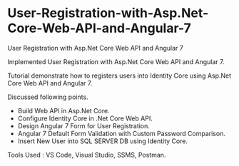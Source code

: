 # User-Registration-with-Asp.Net-Core-Web-API-and-Angular-7
User Registration with Asp.Net Core Web API and Angular 7


Implemented User Registration with Asp.Net Core Web API and Angular 7.

Tutorial demonstrate how to registers users into Identity Core using Asp.Net Core Web API and Angular 7. 

Discussed following points.
- Build Web API in Asp.Net Core.
- Configure Identity Core in .Net Core Web API.
- Design Angular 7 Form for User Registration.
- Angular 7 Default Form Validation with Custom Password Comparison.
- Insert New User into SQL SERVER DB using Identity Core.

Tools Used : VS Code, Visual Studio, SSMS, Postman.

